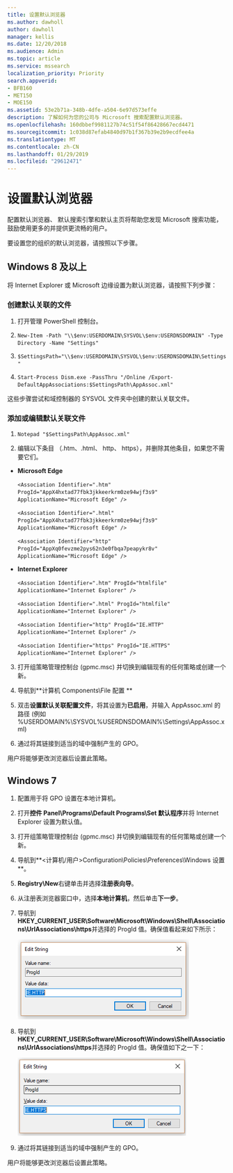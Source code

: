 ```yaml
---
title: 设置默认浏览器
ms.author: dawholl
author: dawholl
manager: kellis
ms.date: 12/20/2018
ms.audience: Admin
ms.topic: article
ms.service: mssearch
localization_priority: Priority
search.appverid:
- BFB160
- MET150
- MOE150
ms.assetid: 53e2b71a-348b-4dfe-a504-6e97d573effe
description: 了解如何为您的公司与 Microsoft 搜索配置默认浏览器。
ms.openlocfilehash: 160dbbef9981127b74c51f54f86428667ecd4471
ms.sourcegitcommit: 1c038d87efab4840d97b1f367b39e2b9ecdfee4a
ms.translationtype: MT
ms.contentlocale: zh-CN
ms.lasthandoff: 01/29/2019
ms.locfileid: "29612471"
---
```

# <a name="set-default-browser"></a>设置默认浏览器

配置默认浏览器、 默认搜索引擎和默认主页将帮助您发现 Microsoft 搜索功能，鼓励使用更多的并提供更流畅的用户。
  
要设置您的组织的默认浏览器，请按照以下步骤。
  
## <a name="windows-8-and-above"></a>Windows 8 及以上

将 Internet Explorer 或 Microsoft 边缘设置为默认浏览器，请按照下列步骤：
  
### <a name="create-default-associations-file"></a>创建默认关联的文件

1. 打开管理 PowerShell 控制台。
    
2.  `New-Item -Path "\\$env:USERDOMAIN\SYSVOL\$env:USERDNSDOMAIN" -Type Directory -Name "Settings"`
    
3.  `$SettingsPath="\\$env:USERDOMAIN\SYSVOL\$env:USERDNSDOMAIN\Settings"`
    
4.  `Start-Process Dism.exe -PassThru "/Online /Export-DefaultAppAssociations:$SettingsPath\AppAssoc.xml"`
    
这些步骤尝试和域控制器的 SYSVOL 文件夹中创建的默认关联文件。
  
### <a name="add-or-edit-the-default-associations-file"></a>添加或编辑默认关联文件

1. `Notepad "$SettingsPath\AppAssoc.xml"`
    
2. 编辑以下条目 （.htm、.html、 http、 https），并删除其他条目，如果您不需要它们。
    
  - **Microsoft Edge**
    
     `<Association Identifier=".htm" ProgId="AppX4hxtad77fbk3jkkeerkrm0ze94wjf3s9" ApplicationName="Microsoft Edge" />`
  
     `<Association Identifier=".html" ProgId="AppX4hxtad77fbk3jkkeerkrm0ze94wjf3s9" ApplicationName="Microsoft Edge" />`
  
     `<Association Identifier="http" ProgId="AppXq0fevzme2pys62n3e0fbqa7peapykr8v" ApplicationName="Microsoft Edge" />`
    
  - **Internet Explorer**
    
     `<Association Identifier=".htm" ProgId="htmlfile" ApplicationName="Internet Explorer" />`
  
     `<Association Identifier=".html" ProgId="htmlfile" ApplicationName="Internet Explorer" />`
  
     `<Association Identifier="http" ProgId="IE.HTTP" ApplicationName="Internet Explorer" />`
  
     `<Association Identifier="https" ProgId="IE.HTTPS" ApplicationName="Internet Explorer" />`
    
3. 打开组策略管理控制台 (gpmc.msc) 并切换到编辑现有的任何策略或创建一个新。
    
1. 导航到**计算机 Components\File 配置 \**
    
2. 双击**设置默认关联配置文件**，将其设置为**已启用**，并输入 AppAssoc.xml 的路径 (例如 %USERDOMAIN%\SYSVOL\%USERDNSDOMAIN%\Settings\AppAssoc.xml)
    
4. 通过将其链接到适当的域中强制产生的 GPO。
    
用户将能够更改浏览器后设置此策略。
  
## <a name="windows-7"></a>Windows 7

1. 配置用于将 GPO 设置在本地计算机。
    
1. 打开**控件 Panel\Programs\Default Programs\Set 默认程序**并将 Internet Explorer 设置为默认值。 
    
2. 打开组策略管理控制台 (gpmc.msc) 并切换到编辑现有的任何策略或创建一个新。
    
1. 导航到**\<计算机/用户\>Configuration\Policies\Preferences\Windows 设置**。
    
2. **Registry\New**右键单击并选择**注册表向导**。
    
3. 从注册表浏览器窗口中，选择**本地计算机**，然后单击**下一步**。
    
4. 导航到**HKEY_CURRENT_USER\Software\Microsoft\Windows\Shell\Associations\UrlAssociations\https**并选择的 ProgId 值。确保值看起来如下所示： 
    
    ![在编辑字符串中选择 ProgID 值](media/f6173dcc-b898-4967-8c40-4b0fe411a92b.png)
  
5. 导航到**HKEY_CURRENT_USER\Software\Microsoft\Windows\Shell\Associations\UrlAssociations\https**并选择的 ProgId 值。确保值如下之一下： 
    
    ![选择 ProgId 编辑字符串中的 https](media/3519e13b-4fe7-4d15-946c-82fd50fc49bb.png)
  
3. 通过将其链接到适当的域中强制产生的 GPO。
    
用户将能够更改浏览器后设置此策略。